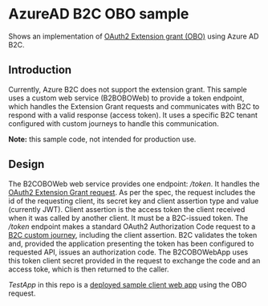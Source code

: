 # AzureAD B2C OBO sample 
Shows an implementation of [OAuth2 Extension grant (OBO)](https://tools.ietf.org/html/rfc6749#section-4.5) using Azure AD B2C.

## Introduction
Currently, Azure B2C does not support the extension grant. This sample uses a custom web service (B2BOBOWeb) to provide a token endpoint, which 
handles the Extension Grant requests and communicates with B2C to respond with a valid response (access token). It uses a specific B2C tenant
configured with custom journeys to handle this communication.

**Note:** this sample code, not intended for production use.

## Design
The B2COBOWeb web service provides one endpoint: */token*. It handles the [OAuth2 Extension Grant request](https://tools.ietf.org/html/rfc6749#section-4.5). 
As per the spec, the request includes the id of the requesting client, its secret key and 
client assertion type and value (currently JWT). Client assertion is the access token the client received when it was called by another client.
It must be a B2C-issued token. The */token* endpoint makes a
standard OAuth2 Authorization Code request to a [B2C custom journey](https://github.com/mrochon/b2cobo/blob/master/SocialAndLocalAccounts/obo.xml),
including the client assertion. B2C validates the token and, provided the application presenting the token
has been configured to requested API, issues an authorization code. The B2COBOWebApp uses this token client secret provided in the
request to exchange the code and an access toke, which is then returned to the caller.

*TestApp* in this repo is a [deployed sample client web app](https://b2cobotestapp.azurewebsites.net/) using the OBO request.



